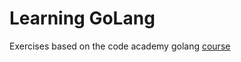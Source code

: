 # Learning GoLang

Exercises based on the code academy golang [course](https://www.codecademy.com/learn/learn-go)
